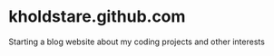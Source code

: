 kholdstare.github.com
=====================

Starting a blog website about my coding projects and other interests